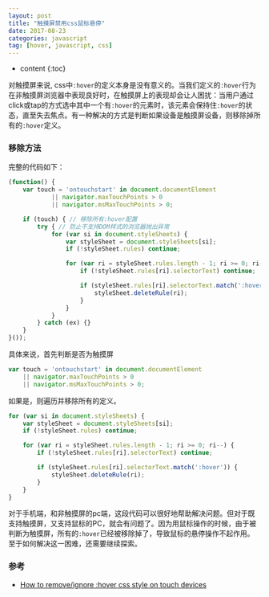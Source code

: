```yaml
---
layout: post
title: "触摸屏禁用css鼠标悬停"
date: 2017-08-23
categories: javascript
tag: [hover, javascript, css]
---
```

* content
{:toc}

对触摸屏来说, css中``:hover``的定义本身是没有意义的。当我们定义的```:hover```行为在非触摸屏浏览器中表现良好时，在触摸屏上的表现却会让人困扰：当用户通过click或tap的方式选中其中一个有```:hover```的元素时，该元素会保持住```:hover```的状态，直至失去焦点。有一种解决的方式是判断如果设备是触摸屏设备，则移除掉所有的```:hover```定义。


### 移除方法

完整的代码如下：
```js
(function() {
    var touch = 'ontouchstart' in document.documentElement
            || navigator.maxTouchPoints > 0
            || navigator.msMaxTouchPoints > 0;

    if (touch) { // 移除所有:hover配置
        try { // 防止不支持DOM样式的浏览器抛出异常
            for (var si in document.styleSheets) {
                var styleSheet = document.styleSheets[si];
                if (!styleSheet.rules) continue;

                for (var ri = styleSheet.rules.length - 1; ri >= 0; ri--) {
                    if (!styleSheet.rules[ri].selectorText) continue;

                    if (styleSheet.rules[ri].selectorText.match(':hover')) {
                        styleSheet.deleteRule(ri);
                    }
                }
            }
        } catch (ex) {}
    }
}());
```
具体来说，首先判断是否为触摸屏
```js
var touch = 'ontouchstart' in document.documentElement
    || navigator.maxTouchPoints > 0
    || navigator.msMaxTouchPoints > 0;
```

如果是，则遍历并移除所有的定义。
```js
for (var si in document.styleSheets) {
    var styleSheet = document.styleSheets[si];
    if (!styleSheet.rules) continue;

    for (var ri = styleSheet.rules.length - 1; ri >= 0; ri--) {
        if (!styleSheet.rules[ri].selectorText) continue;

        if (styleSheet.rules[ri].selectorText.match(':hover')) {
            styleSheet.deleteRule(ri);
        }
    }
}
```
对于手机端，和非触摸屏的pc端，这段代码可以很好地帮助解决问题。但对于既支持触摸屏，又支持鼠标的PC，就会有问题了。因为用鼠标操作的时候，由于被判断为触摸屏，所有的```:hover```已经被移除掉了，导致鼠标的悬停操作不起作用。至于如何解决这一困难，还需要继续探索。

### 参考
- [How to remove/ignore :hover css style on touch devices](https://stackoverflow.com/a/30303898)
